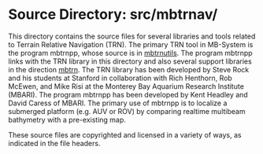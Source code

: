 # Source Directory: src/mbtrnav/

This directory contains the source files for several libraries and tools related
to Terrain Relative Navigation (TRN). The primary TRN tool in MB-System is the
program mbtrnpp, whose source is in [mbtrnutils](../mbtrnutils/). The program mbtrnpp
links with the TRN library in this directory and also several support libraries
in the direction [mbtrn](../mbtrn/). The TRN library has been developed by Steve
Rock and his students at Stanford in collaboration with Rich Henthorn, Rob
McEwen, and Mike Risi at the Monterey Bay Aquarium Research Institute
(MBARI). The program mbtrnpp has been developed by Kent Headley and David Caress
of MBARI. The primary use of mbtrnpp is to localize a submerged platform
(e.g. AUV or ROV) by comparing realtime multibeam bathymetry with a pre-existing
map.

These source files are copyrighted and licensed in a variety of ways, as
indicated in the file headers.

